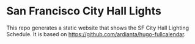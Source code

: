 # San Francisco City Hall Lights

This repo generates a static website that shows the SF City Hall Lighting
Schedule. It is based on https://github.com/ardianta/hugo-fullcalendar.
